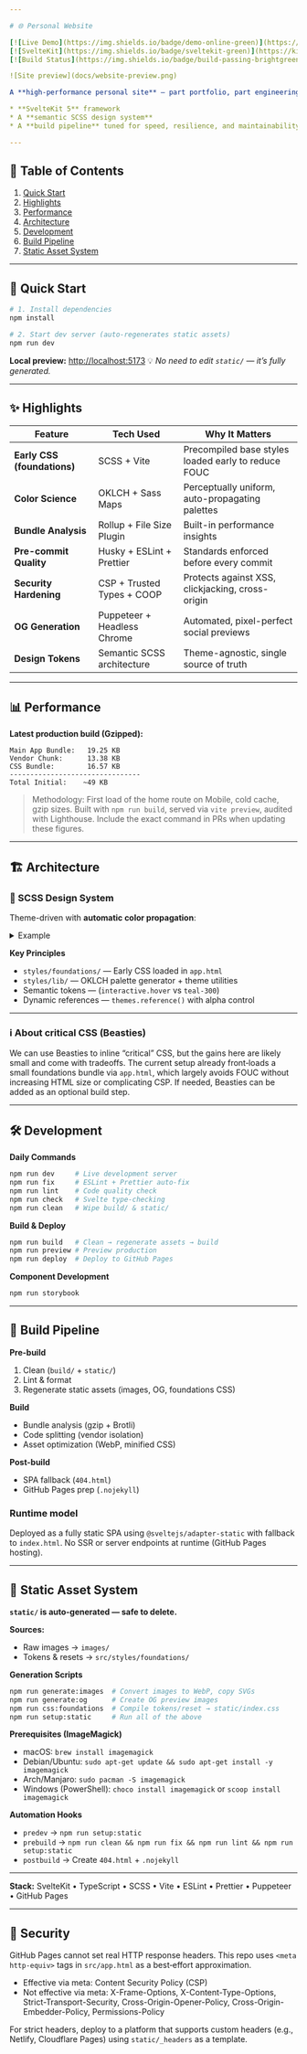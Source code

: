 ```yaml
---

# 🌐 Personal Website

[![Live Demo](https://img.shields.io/badge/demo-online-green)](https://off-by-some.github.io/web/)
[![SvelteKit](https://img.shields.io/badge/sveltekit-green)](https://kit.svelte.dev/)
[![Build Status](https://img.shields.io/badge/build-passing-brightgreen)]()

![Site preview](docs/website-preview.png)

A **high-performance personal site** — part portfolio, part engineering playground — showcasing:

* **SvelteKit 5** framework
* A **semantic SCSS design system**
* A **build pipeline** tuned for speed, resilience, and maintainability

---
```


## 📖 Table of Contents

1. [Quick Start](#-quick-start)
2. [Highlights](#-highlights)
3. [Performance](#-performance)
4. [Architecture](#-architecture)
5. [Development](#-development)
6. [Build Pipeline](#-build-pipeline)
7. [Static Asset System](#-static-asset-system)

---

## 🚀 Quick Start

```bash
# 1. Install dependencies
npm install

# 2. Start dev server (auto-regenerates static assets)
npm run dev
```

**Local preview:** [http://localhost:5173](http://localhost:5173)
💡 _No need to edit `static/` — it’s fully generated._

---

## ✨ Highlights

| Feature                     | Tech Used                   | Why It Matters                                      |
| --------------------------- | --------------------------- | --------------------------------------------------- |
| **Early CSS (foundations)** | SCSS + Vite                 | Precompiled base styles loaded early to reduce FOUC |
| **Color Science**           | OKLCH + Sass Maps           | Perceptually uniform, auto-propagating palettes     |
| **Bundle Analysis**         | Rollup + File Size Plugin   | Built-in performance insights                       |
| **Pre-commit Quality**      | Husky + ESLint + Prettier   | Standards enforced before every commit              |
| **Security Hardening**      | CSP + Trusted Types + COOP  | Protects against XSS, clickjacking, cross-origin    |
| **OG Generation**           | Puppeteer + Headless Chrome | Automated, pixel-perfect social previews            |
| **Design Tokens**           | Semantic SCSS architecture  | Theme-agnostic, single source of truth              |

---

## 📊 Performance

**Latest production build (Gzipped):**

```
Main App Bundle:   19.25 KB
Vendor Chunk:      13.38 KB
CSS Bundle:        16.57 KB
--------------------------------
Total Initial:    ~49 KB
```

> Methodology: First load of the home route on Mobile, cold cache, gzip sizes. Built with `npm run build`, served via `vite preview`, audited with Lighthouse. Include the exact command in PRs when updating these figures.

---

## 🏗 Architecture

### 🎨 SCSS Design System

Theme-driven with **automatic color propagation**:

<details>
<summary>Example</summary>

```scss
$dark-mode-tokens: (
  brand: (
    teal: #1de9b6,
  ),
  interactive: (
    color: (
      teal: 100,
    ),
    hover: (
      teal: 50,
    ),
    focus: (
      teal: 0,
    ),
  ),
  text: (
    brand: themes.reference('interactive.color'),
    hovered: themes.reference('interactive.hover'),
  ),
);
```

> Change `teal: #1de9b6` → instantly updates all 21 generated steps and every dependent token.

</details>

**Key Principles**

- `styles/foundations/` — Early CSS loaded in `app.html`
- `styles/lib/` — OKLCH palette generator + theme utilities
- Semantic tokens — (`interactive.hover` vs `teal-300`)
- Dynamic references — `themes.reference()` with alpha control

---

### ℹ️ About critical CSS (Beasties)

We can use Beasties to inline “critical” CSS, but the gains here are likely small and come with tradeoffs. The current setup already front‑loads a small foundations bundle via `app.html`, which largely avoids FOUC without increasing HTML size or complicating CSP. If needed, Beasties can be added as an optional build step.

---

## 🛠 Development

**Daily Commands**

```bash
npm run dev     # Live development server
npm run fix     # ESLint + Prettier auto-fix
npm run lint    # Code quality check
npm run check   # Svelte type-checking
npm run clean   # Wipe build/ & static/
```

**Build & Deploy**

```bash
npm run build   # Clean → regenerate assets → build
npm run preview # Preview production
npm run deploy  # Deploy to GitHub Pages
```

**Component Development**

```bash
npm run storybook
```

---

## 🔄 Build Pipeline

**Pre-build**

1. Clean (`build/` + `static/`)
2. Lint & format
3. Regenerate static assets (images, OG, foundations CSS)

**Build**

- Bundle analysis (gzip + Brotli)
- Code splitting (vendor isolation)
- Asset optimization (WebP, minified CSS)

**Post-build**

- SPA fallback (`404.html`)
- GitHub Pages prep (`.nojekyll`)

### Runtime model

Deployed as a fully static SPA using `@sveltejs/adapter-static` with fallback to `index.html`. No SSR or server endpoints at runtime (GitHub Pages hosting).

---

## 📂 Static Asset System

**`static/` is auto-generated — safe to delete.**

**Sources:**

- Raw images → `images/`
- Tokens & resets → `src/styles/foundations/`

**Generation Scripts**

```bash
npm run generate:images  # Convert images to WebP, copy SVGs
npm run generate:og      # Create OG preview images
npm run css:foundations  # Compile tokens/reset → static/index.css
npm run setup:static     # Run all of the above
```

**Prerequisites (ImageMagick)**

- macOS: `brew install imagemagick`
- Debian/Ubuntu: `sudo apt-get update && sudo apt-get install -y imagemagick`
- Arch/Manjaro: `sudo pacman -S imagemagick`
- Windows (PowerShell): `choco install imagemagick` or `scoop install imagemagick`

**Automation Hooks**

- `predev` → `npm run setup:static`
- `prebuild` → `npm run clean && npm run fix && npm run lint && npm run setup:static`
- `postbuild` → Create `404.html` + `.nojekyll`

---

**Stack:**
SvelteKit • TypeScript • SCSS • Vite • ESLint • Prettier • Puppeteer • GitHub Pages

---

## 🔐 Security

GitHub Pages cannot set real HTTP response headers. This repo uses `<meta http-equiv>` tags in `src/app.html` as a best‑effort approximation.

- Effective via meta: Content Security Policy (CSP)
- Not effective via meta: X-Frame-Options, X-Content-Type-Options, Strict-Transport-Security, Cross-Origin-Opener-Policy, Cross-Origin-Embedder-Policy, Permissions-Policy

For strict headers, deploy to a platform that supports custom headers (e.g., Netlify, Cloudflare Pages) using `static/_headers` as a template.
